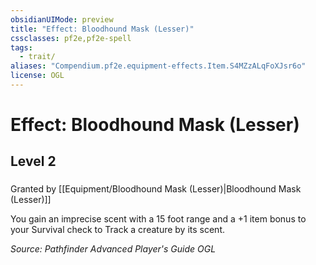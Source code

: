 ```yaml
---
obsidianUIMode: preview
title: "Effect: Bloodhound Mask (Lesser)"
cssclasses: pf2e,pf2e-spell
tags:
  - trait/
aliases: "Compendium.pf2e.equipment-effects.Item.S4MZzALqFoXJsr6o"
license: OGL
---
```

# Effect: Bloodhound Mask (Lesser)
## Level 2
### 






Granted by [[Equipment/Bloodhound Mask (Lesser)|Bloodhound Mask (Lesser)]]

You gain an imprecise scent with a 15 foot range and a +1 item bonus to your Survival check to Track a creature by its scent.

*Source: Pathfinder Advanced Player's Guide*
*OGL*